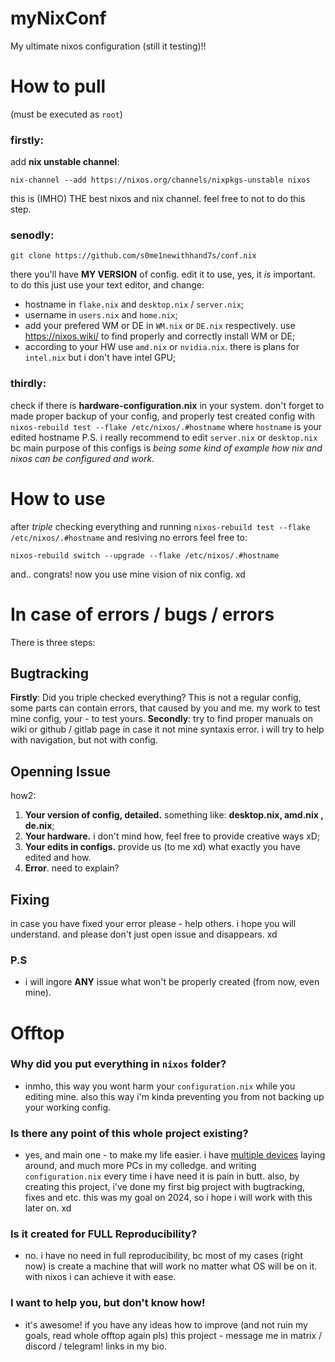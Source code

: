 # myNixConf
My ultimate nixos configuration (still it testing)!!

# How to pull
(must be executed as `root`)

### firstly:
add **nix unstable channel**:
```shell
nix-channel --add https://nixos.org/channels/nixpkgs-unstable nixos
```
this is (IMHO) THE best nixos and nix channel. feel free to not to do this step.
### senodly:
```shell
git clone https://github.com/s0me1newithhand7s/conf.nix
```
there you'll have **MY VERSION** of config. edit it to use, yes, it *is* important. 
to do this just use your text editor, and change:
 - hostname in `flake.nix` and `desktop.nix` / `server.nix`; 
 - username in `users.nix` and `home.nix`;
 - add your prefered WM or DE in `WM.nix` or `DE.nix` respectively. use https://nixos.wiki/ to find properly and correctly install WM or DE;
 - according to your HW use `amd.nix` or `nvidia.nix`. there is plans for `intel.nix` but i don't have intel GPU;
### thirdly:
check if there is **hardware-configuration.nix** in your system. don't forget to made proper backup of your config, and properly test created config with `nixos-rebuild test --flake /etc/nixos/.#hostname` where `hostname` is your edited hostname
P.S.
   i really recommend to edit `server.nix` or `desktop.nix` bc main purpose of this configs is *being some kind of example how nix and nixos can be configured and work*.

# How to use
after *triple* checking everything and running `nixos-rebuild test --flake /etc/nixos/.#hostname` and resiving no errors feel free to:
```shell
nixos-rebuild switch --upgrade --flake /etc/nixos/.#hostname
```
and.. congrats! now you use mine vision of nix config. xd

# In case of errors / bugs / errors
There is three steps:
## Bugtracking
**Firstly**: Did you triple checked everything? This is not a regular config, some parts can contain errors, that caused by you and me. my work to test mine config, your - to test yours. 
**Secondly**: try to find proper manuals on wiki or github / gitlab page in case it not mine syntaxis error. i will try to help with navigation, but not with config.
## Openning Issue
how2:
1. **Your version of config, detailed.** something like: **desktop.nix, amd.nix , de.nix**;
2. **Your hardware.** i don't mind how, feel free to provide creative ways xD;
3. **Your edits in configs.** provide us (to me xd) what exactly you have edited and how.
4. **Error**. need to explain?
## Fixing
in case you have fixed your error please - help others. i hope you will understand.
and please don't just open issue and disappears. xd
### P.S
 * i will ingore **ANY** issue what won't be properly created (from now, even mine).

# Offtop
### Why did you put everything in `nixos` folder?
 - inmho, this way you wont harm your `configuration.nix` while you editing mine. also this way i'm kinda preventing you from not backing up your working config.
### Is there any point of this whole project existing?
 - yes, and main one - to make my life easier. i have [multiple devices](https://pastebin.com/raw/kRSBxh3W) laying around, and much more PCs in my colledge. and writing `configuration.nix` every time i have need it is pain in butt. also, by creating this project, i've done my first big project with bugtracking, fixes and etc. this was my goal on 2024, so i hope i will work with this later on. xd
### Is it created for **FULL Reproducibility**?
 - no. i have no need in full reproducibility, bc most of my cases (right now) is create a machine that will work no matter what OS will be on it. with nixos i can achieve it with ease.
### I want to help you, but don't know how!
 - it's awesome! if you have any ideas how to improve (and not ruin my goals, read whole offtop again pls) this project - message me in matrix / discord / telegram! links in my bio.
